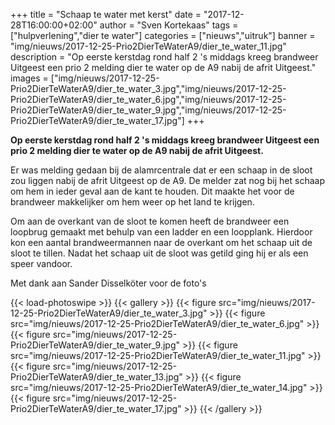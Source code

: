 +++
title = "Schaap te water met kerst"
date = "2017-12-28T16:00:00+02:00"
author = "Sven Kortekaas"
tags = ["hulpverlening","dier te water"]
categories = ["nieuws","uitruk"]
banner = "img/nieuws/2017-12-25-Prio2DierTeWaterA9/dier_te_water_11.jpg"
description = "Op eerste kerstdag rond half 2 's middags kreeg brandweer Uitgeest een prio 2 melding dier te water op de A9 nabij de afrit Uitgeest."
images = ["img/nieuws/2017-12-25-Prio2DierTeWaterA9/dier_te_water_3.jpg","img/nieuws/2017-12-25-Prio2DierTeWaterA9/dier_te_water_6.jpg","img/nieuws/2017-12-25-Prio2DierTeWaterA9/dier_te_water_9.jpg","img/nieuws/2017-12-25-Prio2DierTeWaterA9/dier_te_water_17.jpg"]
+++

**Op eerste kerstdag rond half 2 's middags kreeg brandweer Uitgeest een prio 2 melding dier te water op de A9 nabij de afrit Uitgeest.**  
  
Er was melding gedaan bij de alamrcentrale dat er een schaap in de sloot zou liggen nabij de afrit Uitgeest op de A9. De melder zat nog bij het schaap om hem in ieder geval aan de kant te houden. Dit maakte het voor de brandweer makkelijker om hem weer op het land te krijgen.  
  
Om aan de overkant van de sloot te komen heeft de brandweer een loopbrug gemaakt met behulp van een ladder en een loopplank. Hierdoor kon een aantal brandweermannen naar de overkant om het schaap uit de sloot te tillen. Nadat het schaap uit de sloot was getild ging hij er als een speer vandoor.  
  
Met dank aan Sander Disselköter voor de foto's  
  
{{< load-photoswipe >}}
{{< gallery >}}
  {{< figure src="img/nieuws/2017-12-25-Prio2DierTeWaterA9/dier_te_water_3.jpg" >}}
  {{< figure src="img/nieuws/2017-12-25-Prio2DierTeWaterA9/dier_te_water_6.jpg" >}}
  {{< figure src="img/nieuws/2017-12-25-Prio2DierTeWaterA9/dier_te_water_9.jpg" >}}
  {{< figure src="img/nieuws/2017-12-25-Prio2DierTeWaterA9/dier_te_water_11.jpg" >}}
  {{< figure src="img/nieuws/2017-12-25-Prio2DierTeWaterA9/dier_te_water_13.jpg" >}}
  {{< figure src="img/nieuws/2017-12-25-Prio2DierTeWaterA9/dier_te_water_14.jpg" >}}
  {{< figure src="img/nieuws/2017-12-25-Prio2DierTeWaterA9/dier_te_water_17.jpg" >}}
{{< /gallery >}}
